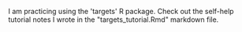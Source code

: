 I am practicing using the 'targets' R package. Check out the self-help tutorial notes I wrote in the "targets_tutorial.Rmd" markdown file.
